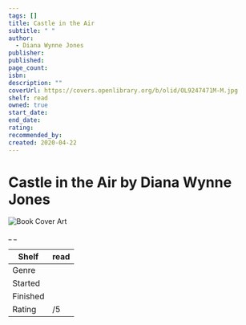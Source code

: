 ```yaml
---
tags: []
title: Castle in the Air
subtitle: " "
author:
  - Diana Wynne Jones
publisher: 
published: 
page_count: 
isbn: 
description: ""
coverUrl: https://covers.openlibrary.org/b/olid/OL9247471M-M.jpg
shelf: read
owned: true
start_date: 
end_date: 
rating: 
recommended_by: 
created: 2020-04-22
---
```


# Castle in the Air by Diana Wynne Jones

![Book Cover Art](https://covers.openlibrary.org/b/olid/OL9247471M-M.jpg)

_ _

| Shelf | read |
| --- | --- |
| Genre |  |
| Started |  |
| Finished |  |
| Rating | /5 |

